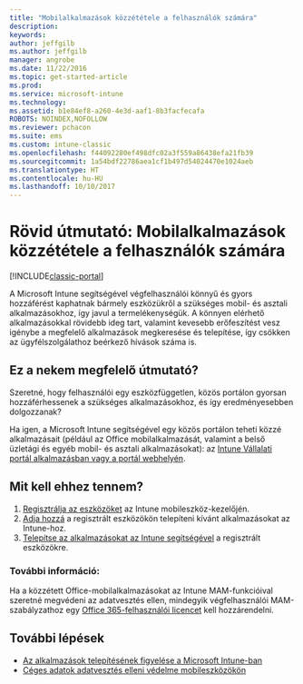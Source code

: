 ```yaml
---
title: "Mobilalkalmazások közzététele a felhasználók számára"
description: 
keywords: 
author: jeffgilb
ms.author: jeffgilb
manager: angrobe
ms.date: 11/22/2016
ms.topic: get-started-article
ms.prod: 
ms.service: microsoft-intune
ms.technology: 
ms.assetid: b1e84ef8-a260-4e3d-aaf1-8b3facfecafa
ROBOTS: NOINDEX,NOFOLLOW
ms.reviewer: pchacon
ms.suite: ems
ms.custom: intune-classic
ms.openlocfilehash: f44092280ef498dfc02a3f559a86438efa21fb39
ms.sourcegitcommit: 1a54bdf22786aea1cf1b497d54024470e1024aeb
ms.translationtype: HT
ms.contentlocale: hu-HU
ms.lasthandoff: 10/10/2017
---
```

# <a name="quick-start-guide-publish-mobile-apps-to-your-users"></a>Rövid útmutató: Mobilalkalmazások közzététele a felhasználók számára

[!INCLUDE[classic-portal](../includes/classic-portal.md)]

A Microsoft Intune segítségével végfelhasználói könnyű és gyors hozzáférést kaphatnak bármely eszközükről a szükséges mobil- és asztali alkalmazásokhoz, így javul a termelékenységük. A könnyen elérhető alkalmazásokkal rövidebb ideg tart, valamint kevesebb erőfeszítést vesz igénybe a megfelelő alkalmazások megkeresése és telepítése, így csökken az ügyfélszolgálathoz beérkező hívások száma is.   

## <a name="is-this-quick-start-guide-right-for-me"></a>Ez a nekem megfelelő útmutató?
Szeretné, hogy felhasználói egy eszközfüggetlen, közös portálon gyorsan hozzáférhessenek a szükséges alkalmazásokhoz, és így eredményesebben dolgozzanak?

Ha igen, a Microsoft Intune segítségével egy közös portálon teheti közzé alkalmazásait (például az Office mobilalkalmazását, valamint a belső üzletági és egyéb mobil- és asztali alkalmazásokat): az [Intune Vállalati portál alkalmazásban vagy a portál webhelyén](/intune-user-help/company-portal-frequently-asked-questions).

## <a name="how-do-i-do-it"></a>Mit kell ehhez tennem?
1.  [Regisztrálja az eszközöket](/intune-classic/deploy-use/enroll-devices-in-microsoft-intune) az Intune mobileszköz-kezelőjén.
2.  [Adja hozzá](/intune-classic/deploy-use/add-apps-for-mobile-devices-in-microsoft-intune) a regisztrált eszközökön telepíteni kívánt alkalmazásokat az Intune-hoz.
3.  [Telepítse az alkalmazásokat az Intune segítségével](/intune-classic/deploy-use/deploy-apps) a regisztrált eszközökre.

### <a name="additional-information"></a>További információ:
Ha a közzétett Office-mobilalkalmazásokat az Intune MAM-funkcióival szeretné megvédeni az adatvesztés ellen, mindegyik végfelhasználói MAM-szabályzathoz egy [Office 365-felhasználói licencet](https://support.office.com/article/Assign-or-remove-licenses-for-Office-365-for-business-997596b5-4173-4627-b915-36abac6786dc) kell hozzárendelni.

## <a name="what-should-i-do-next"></a>További lépések
- [Az alkalmazások telepítésének figyelése a Microsoft Intune-ban](/intune-classic/deploy-use/monitor-apps-in-microsoft-intune)
- [Céges adatok adatvesztés elleni védelme mobileszközökön](/intune-classic/deploy-use/protect-app-data-using-mobile-app-management-policies-with-microsoft-intune)
